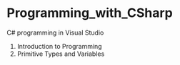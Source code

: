 # Programming_with_CSharp
C# programming in Visual Studio 
1. Introduction to Programming 
2. Primitive Types and Variables
